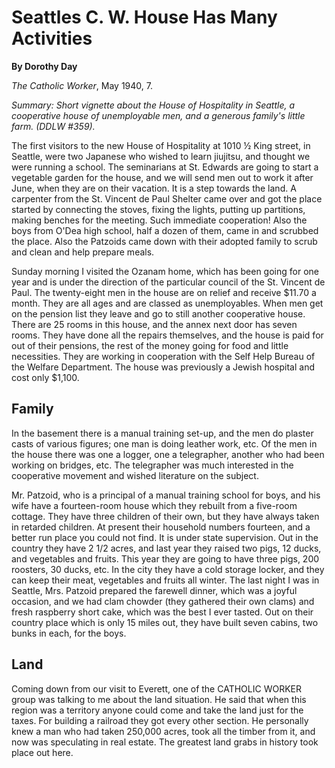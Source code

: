 Seattles C. W. House Has Many Activities
========================================

**By Dorothy Day**

*The Catholic Worker*, May 1940, 7.

*Summary: Short vignette about the House of Hospitality in Seattle, a
cooperative house of unemployable men, and a generous family's little
farm. (DDLW \#359).*

The first visitors to the new House of Hospitality at 1010 ½ King
street, in Seattle, were two Japanese who wished to learn jiujitsu, and
thought we were running a school. The seminarians at St. Edwards are
going to start a vegetable garden for the house, and we will send men
out to work it after June, when they are on their vacation. It is a step
towards the land. A carpenter from the St. Vincent de Paul Shelter came
over and got the place started by connecting the stoves, fixing the
lights, putting up partitions, making benches for the meeting. Such
immediate cooperation! Also the boys from O'Dea high school, half a
dozen of them, came in and scrubbed the place. Also the Patzoids came
down with their adopted family to scrub and clean and help prepare
meals.

Sunday morning I visited the Ozanam home, which has been going for one
year and is under the direction of the particular council of the St.
Vincent de Paul. The twenty-eight men in the house are on relief and
receive \$11.70 a month. They are all ages and are classed as
unemployables. When men get on the pension list they leave and go to
still another cooperative house. There are 25 rooms in this house, and
the annex next door has seven rooms. They have done all the repairs
themselves, and the house is paid for out of their pensions, the rest of
the money going for food and little necessities. They are working in
cooperation with the Self Help Bureau of the Welfare Department. The
house was previously a Jewish hospital and cost only \$1,100.

Family
------

In the basement there is a manual training set-up, and the men do
plaster casts of various figures; one man is doing leather work, etc. Of
the men in the house there was one a logger, one a telegrapher, another
who had been working on bridges, etc. The telegrapher was much
interested in the cooperative movement and wished literature on the
subject.

Mr. Patzoid, who is a principal of a manual training school for boys,
and his wife have a fourteen-room house which they rebuilt from a
five-room cottage. They have three children of their own, but they have
always taken in retarded children. At present their household numbers
fourteen, and a better run place you could not find. It is under state
supervision. Out in the country they have 2 1/2 acres, and last year
they raised two pigs, 12 ducks, and vegetables and fruits. This year
they are going to have three pigs, 200 roosters, 30 ducks, etc. In the
city they have a cold storage locker, and they can keep their meat,
vegetables and fruits all winter. The last night I was in Seattle, Mrs.
Patzoid prepared the farewell dinner, which was a joyful occasion, and
we had clam chowder (they gathered their own clams) and fresh raspberry
short cake, which was the best I ever tasted. Out on their country place
which is only 15 miles out, they have built seven cabins, two bunks in
each, for the boys.

Land
----

Coming down from our visit to Everett, one of the CATHOLIC WORKER group
was talking to me about the land situation. He said that when this
region was a territory anyone could come and take the land just for the
taxes. For building a railroad they got every other section. He
personally knew a man who had taken 250,000 acres, took all the timber
from it, and now was speculating in real estate. The greatest land grabs
in history took place out here.
